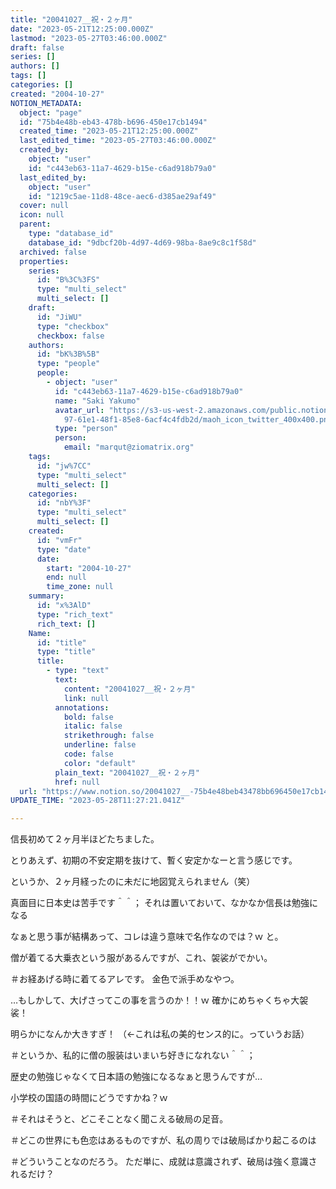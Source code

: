 ```yaml
---
title: "20041027__祝・２ヶ月"
date: "2023-05-21T12:25:00.000Z"
lastmod: "2023-05-27T03:46:00.000Z"
draft: false
series: []
authors: []
tags: []
categories: []
created: "2004-10-27"
NOTION_METADATA:
  object: "page"
  id: "75b4e48b-eb43-478b-b696-450e17cb1494"
  created_time: "2023-05-21T12:25:00.000Z"
  last_edited_time: "2023-05-27T03:46:00.000Z"
  created_by:
    object: "user"
    id: "c443eb63-11a7-4629-b15e-c6ad918b79a0"
  last_edited_by:
    object: "user"
    id: "1219c5ae-11d8-48ce-aec6-d385ae29af49"
  cover: null
  icon: null
  parent:
    type: "database_id"
    database_id: "9dbcf20b-4d97-4d69-98ba-8ae9c8c1f58d"
  archived: false
  properties:
    series:
      id: "B%3C%3FS"
      type: "multi_select"
      multi_select: []
    draft:
      id: "JiWU"
      type: "checkbox"
      checkbox: false
    authors:
      id: "bK%3B%5B"
      type: "people"
      people:
        - object: "user"
          id: "c443eb63-11a7-4629-b15e-c6ad918b79a0"
          name: "Saki Yakumo"
          avatar_url: "https://s3-us-west-2.amazonaws.com/public.notion-static.com/3ad1c4\
            97-61e1-48f1-85e8-6acf4c4fdb2d/maoh_icon_twitter_400x400.png"
          type: "person"
          person:
            email: "marqut@ziomatrix.org"
    tags:
      id: "jw%7CC"
      type: "multi_select"
      multi_select: []
    categories:
      id: "nbY%3F"
      type: "multi_select"
      multi_select: []
    created:
      id: "vmFr"
      type: "date"
      date:
        start: "2004-10-27"
        end: null
        time_zone: null
    summary:
      id: "x%3AlD"
      type: "rich_text"
      rich_text: []
    Name:
      id: "title"
      type: "title"
      title:
        - type: "text"
          text:
            content: "20041027__祝・２ヶ月"
            link: null
          annotations:
            bold: false
            italic: false
            strikethrough: false
            underline: false
            code: false
            color: "default"
          plain_text: "20041027__祝・２ヶ月"
          href: null
  url: "https://www.notion.so/20041027__-75b4e48beb43478bb696450e17cb1494"
UPDATE_TIME: "2023-05-28T11:27:21.041Z"

---
```

<link rel="stylesheet" href="https://cdn.jsdelivr.net/npm/katex@0.16.2/dist/katex.min.css" integrity="sha384-bYdxxUwYipFNohQlHt0bjN/LCpueqWz13HufFEV1SUatKs1cm4L6fFgCi1jT643X" crossorigin="anonymous">


信長初めて２ヶ月半ほどたちました。


とりあえず、初期の不安定期を抜けて、暫く安定かなーと言う感じです。


というか、２ヶ月経ったのに未だに地図覚えられません（笑）


真面目に日本史は苦手です＾＾； それは置いておいて、なかなか信長は勉強になる


なぁと思う事が結構あって、コレは違う意味で名作なのでは？ｗ と。


僧が着てる大乗衣という服があるんですが、これ、袈裟がでかい。


＃お経あげる時に着てるアレです。 金色で派手めなやつ。


…もしかして、大げさってこの事を言うのか！！ｗ 確かにめちゃくちゃ大袈裟！


明らかになんか大きすぎ！ （←これは私の美的センス的に。っていうお話）


＃というか、私的に僧の服装はいまいち好きになれない＾＾；


歴史の勉強じゃなくて日本語の勉強になるなぁと思うんですが…


小学校の国語の時間にどうですかね？ｗ


＃それはそうと、どこそことなく聞こえる破局の足音。


＃どこの世界にも色恋はあるものですが、私の周りでは破局ばかり起こるのは


＃どういうことなのだろう。 ただ単に、成就は意識されず、破局は強く意識されるだけ？

